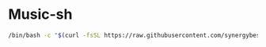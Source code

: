 # Music-sh

```sh
/bin/bash -c "$(curl -fsSL https://raw.githubusercontent.com/synergybest/music-sh/HEAD/install.sh)"
```
